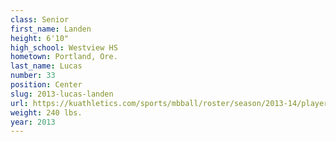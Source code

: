 ```yaml
---
class: Senior
first_name: Landen
height: 6'10"
high_school: Westview HS
hometown: Portland, Ore.
last_name: Lucas
number: 33
position: Center
slug: 2013-lucas-landen
url: https://kuathletics.com/sports/mbball/roster/season/2013-14/player/landen-lucas/
weight: 240 lbs.
year: 2013
---
```

